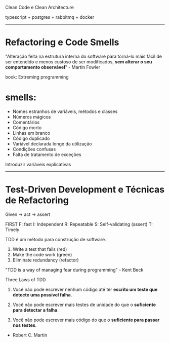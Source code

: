 Clean Code e Clean Architecture

typescript + postgres + rabbitmq + docker

--------------------------------------------------------------------------------
# Refactoring e Code Smells

"Alteração feita na estrutura interna do software para torná-lo mais fácil de
ser entendido e menos custoso de ser modificados, **sem alterar o seu
comportamento observável**" - Martin Fowler

book: Extreming programming

# smells:
- Nomes estranhos de variáveis, métodos e classes
- Números mágicos
- Comentários
- Código morto
- Linhas em branco
- Código duplicado
- Variável declarada longe da utilização
- Condições confusas
- Falta de tratamento de exceções

Introduzir variáveis explicativas

--------------------------------------------------------------------------------

# Test-Driven Development e Técnicas de Refactoring

Given -> act -> assert

FIRST
F: fast
I: Independent
R: Repeatable
S: Self-validating (assert)
T: Timely

TDD é um método para construção de software.
1. Write a test that fails (red)
2. Make the code work (green)
3. Eliminate redundancy (refactor)

"TDD is a way of managing fear during programming" - Kent Beck

Three Laws of TDD
1. Você não pode escrever nenhum código até ter **escrito um teste que detecte
uma possível falha**.

2. Você não pode escrever mais testes de unidade do que o **suficiente para 
detectar a falha**.

3. Você não pode escrever mais código do que o **suficiente para passar nos
testes**.

- Robert C. Martin


